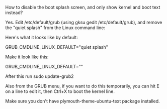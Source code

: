 How to disable the boot splash screen, and only show kernel and boot text instead?



Yes. Edit /etc/default/grub (using gksu gedit /etc/default/grub), and remove the "quiet splash" from the Linux command line:

Here's what it looks like by default:

GRUB_CMDLINE_LINUX_DEFAULT="quiet splash"

Make it look like this:

GRUB_CMDLINE_LINUX_DEFAULT=""

After this run sudo update-grub2

Also from the GRUB menu, if you want to do this temporarily, you can hit E on a line to edit it, then Ctrl+X to boot the kernel line.

Make sure you don't have plymouth-theme-ubuntu-text package installed.
